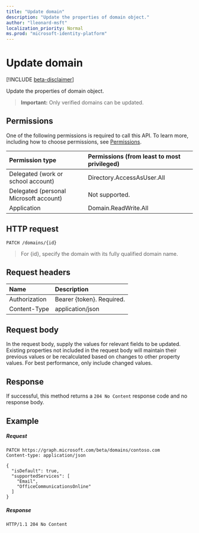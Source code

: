 ```yaml
---
title: "Update domain"
description: "Update the properties of domain object."
author: "lleonard-msft"
localization_priority: Normal
ms.prod: "microsoft-identity-platform"
---
```


# Update domain

[!INCLUDE [beta-disclaimer](../../includes/beta-disclaimer.md)]

Update the properties of domain object.

> **Important:**
> Only verified domains can be updated.

## Permissions

One of the following permissions is required to call this API. To learn more, including how to choose permissions, see [Permissions](/graph/permissions-reference).


|Permission type      | Permissions (from least to most privileged)              |
|:--------------------|:---------------------------------------------------------|
|Delegated (work or school account) | Directory.AccessAsUser.All    |
|Delegated (personal Microsoft account) | Not supported.    |
|Application | Domain.ReadWrite.All |

## HTTP request
<!-- { "blockType": "ignored" } -->
```http
PATCH /domains/{id}
```

> For {id}, specify the domain with its fully qualified domain name.

## Request headers

| Name       | Description|
|:-----------|:-----------|
| Authorization  | Bearer {token}. Required. |
| Content-Type  | application/json |

## Request body

In the request body, supply the values for relevant fields to be updated. Existing properties not included in the request body will maintain their previous values or be recalculated based on changes to other property values. For best performance, only include changed values.

## Response

If successful, this method returns a `204 No Content` response code and no response body.

## Example
##### Request

<!-- {
  "blockType": "request",
  "name": "update_domain"
}-->
```http
PATCH https://graph.microsoft.com/beta/domains/contoso.com
Content-type: application/json

{
  "isDefault": true,
  "supportedServices": [
    "Email",
    "OfficeCommunicationsOnline"
  ]
}
```

##### Response

<!-- {
  "blockType": "response",
  "truncated": true,
  "@odata.type": "microsoft.graph.domain"
} -->
```http
HTTP/1.1 204 No Content
```

<!-- uuid: 8fcb5dbc-d5aa-4681-8e31-b001d5168d79
2015-10-25 14:57:30 UTC -->
<!--
{
  "type": "#page.annotation",
  "description": "Update domain",
  "keywords": "",
  "section": "documentation",
  "tocPath": "",
  "suppressions": []
}
-->
